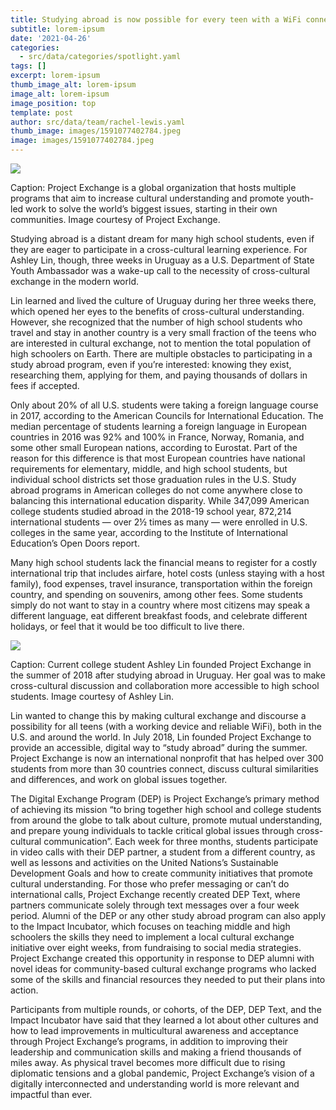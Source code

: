```yaml
---
title: Studying abroad is now possible for every teen with a WiFi connection
subtitle: lorem-ipsum
date: '2021-04-26'
categories:
  - src/data/categories/spotlight.yaml
tags: []
excerpt: lorem-ipsum
thumb_image_alt: lorem-ipsum
image_alt: lorem-ipsum
image_position: top
template: post
author: src/data/team/rachel-lewis.yaml
thumb_image: images/1591077402784.jpeg
image: images/1591077402784.jpeg
---
```




![](https://lh3.googleusercontent.com/xFlAwcTRDisyfr9BSw5bwVihs7F41eVZAW-VbE7V-h7ZoeviYJUZ15u5sCx8DeSvFALol4VY8lffE9X0CPsfhv0ZS68c0gJiZhFUnBPVt4qWKHdRotUEgnSLV0jValT83zwPr3nx)

Caption: Project Exchange is a global organization that hosts multiple programs that aim to increase cultural understanding and promote youth-led work to solve the world’s biggest issues, starting in their own communities. Image courtesy of Project Exchange. 

Studying abroad is a distant dream for many high school students, even if they are eager to participate in a cross-cultural learning experience. For Ashley Lin, though, three weeks in Uruguay as a U.S. Department of State Youth Ambassador was a wake-up call to the necessity of cross-cultural exchange in the modern world.

Lin learned and lived the culture of Uruguay during her three weeks there, which opened her eyes to the benefits of cross-cultural understanding. However, she recognized that the number of high school students who travel and stay in another country is a very small fraction of the teens who are interested in cultural exchange, not to mention the total population of high schoolers on Earth. There are multiple obstacles to participating in a study abroad program, even if you’re interested: knowing they exist, researching them, applying for them, and paying thousands of dollars in fees if accepted. 

Only about 20% of all U.S. students were taking a foreign language course in 2017, according to the American Councils for International Education. The median percentage of students learning a foreign language in European countries in 2016 was 92% and 100% in France, Norway, Romania, and some other small European nations, according to Eurostat. Part of the reason for this difference is that most European countries have national requirements for elementary, middle, and high school students, but individual school districts set those graduation rules in the U.S. Study abroad programs in American colleges do not come anywhere close to balancing this international education disparity. While 347,099 American college students studied abroad in the 2018-19 school year, 872,214 international students — over 2½ times as many — were enrolled in U.S. colleges in the same year, according to the Institute of International Education’s Open Doors report. 

Many high school students lack the financial means to register for a costly international trip that includes airfare, hotel costs (unless staying with a host family), food expenses, travel insurance, transportation within the foreign country, and spending on souvenirs, among other fees. Some students simply do not want to stay in a country where most citizens may speak a different language, eat different breakfast foods, and celebrate different holidays, or feel that it would be too difficult to live there. 

![](https://lh5.googleusercontent.com/ozmPNiUcDGOYMAMOEqy8DJnsSlT\_53ycrwrx2gnsbRbxlE-j9ohyp9yXqQU5\_Mwh9nvNZC_myrnHCVVPONg_CWGx3iq5UdV_A0hrL4PVX45kJyWs3avfVap_N1NUFT1lXRVCrvKP)

Caption: Current college student Ashley Lin founded Project Exchange in the summer of 2018 after studying abroad in Uruguay. Her goal was to make cross-cultural discussion and collaboration more accessible to high school students. Image courtesy of Ashley Lin.

Lin wanted to change this by making cultural exchange and discourse a possibility for all teens (with a working device and reliable WiFi), both in the U.S. and around the world. In July 2018, Lin founded Project Exchange to provide an accessible, digital way to “study abroad” during the summer. Project Exchange is now an international nonprofit that has helped over 300 students from more than 30 countries connect, discuss cultural similarities and differences, and work on global issues together. 

The Digital Exchange Program (DEP) is Project Exchange’s primary method of achieving its mission “to bring together high school and college students from around the globe to talk about culture, promote mutual understanding, and prepare young individuals to tackle critical global issues through cross-cultural communication”. Each week for three months, students participate in video calls with their DEP partner, a student from a different country, as well as lessons and activities on the United Nations’s Sustainable Development Goals and how to create community initiatives that promote cultural understanding. For those who prefer messaging or can’t do international calls, Project Exchange recently created DEP Text, where partners communicate solely through text messages over a four week period. Alumni of the DEP or any other study abroad program can also apply to the Impact Incubator, which focuses on teaching middle and high schoolers the skills they need to implement a local cultural exchange initiative over eight weeks, from fundraising to social media strategies. Project Exchange created this opportunity in response to DEP alumni with novel ideas for community-based cultural exchange programs who lacked some of the skills and financial resources they needed to put their plans into action. 

Participants from multiple rounds, or cohorts, of the DEP, DEP Text, and the Impact Incubator have said that they learned a lot about other cultures and how to lead improvements in multicultural awareness and acceptance through Project Exchange’s programs, in addition to improving their leadership and communication skills and making a friend thousands of miles away. As physical travel becomes more difficult due to rising diplomatic tensions and a global pandemic, Project Exchange’s vision of a digitally interconnected and understanding world is more relevant and impactful than ever. 
